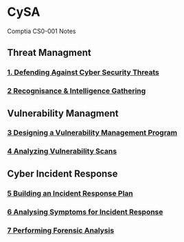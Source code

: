# CySA
Comptia CS0-001 Notes

## Threat Managment
### <a href="https://github.com/ReefMeeter/CySA/blob/master/01.%20Defending%20Against%20CyberSecurity%20Threats.md">1. Defending Against Cyber Security Threats</a>
### <a href="https://github.com/ReefMeeter/CySA/blob/master/02%20Recognisance%20%26%20Intelligence%20Gathering.md">2 Recognisance & Intelligence Gathering</a>
## Vulnerability Managment
### <a href="https://github.com/ReefMeeter/CySA/blob/master/03.%20Designing%20a%20Vulnerability%20Management%20Program.md">3 Designing a Vulnerability Management Program</a>
### <a href="https://github.com/ReefMeeter/CySA/blob/master/04.%20Analyzing%20Vulnerability%20Scans.md">4 Analyzing Vulnerability Scans</a>
## Cyber Incident Response
### <a href="https://github.com/ReefMeeter/CySA/blob/master/05.%20Building%20an%20Incident%20Response%20Plan.md">5 Building an Incident Response Plan</a>
### <a href="https://github.com/ReefMeeter/CySA/blob/master/06.%20Analysing%20Symptoms%20for%20Incident%20Response.md">6 Analysing Symptoms for Incident Response</a>
### <a href="https://github.com/ReefMeeter/CySA/blob/master/07.%20Performing%20Forensic%20Analysis.md">7 Performing Forensic Analysis</a>
